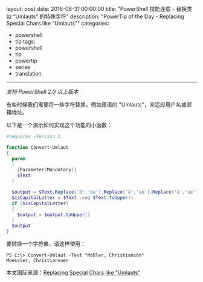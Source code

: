 ﻿layout: post
date: 2016-08-31 00:00:00
title: "PowerShell 技能连载 - 替换类似 “Umlauts” 的特殊字符"
description: "PowerTip of the Day - Replacing Special Chars like “Umlauts”"
categories:
- powershell
- tip
tags:
- powershell
- tip
- powertip
- series
- translation
---
*支持 PowerShell 2.0 以上版本*

有些时候我们需要将一些字符替换，例如德语的 "Umlauts"，来适应用户名或邮箱地址。

以下是一个演示如何实现这个功能的小函数：

```powershell
#requires -Version 3

function Convert-Umlaut
{
  param
  (
    [Parameter(Mandatory)]
    $Text
  )

  $output = $Text.Replace('ö','oe').Replace('ä','ae').Replace('ü','ue').Replace('ß','ss').Replace('Ö','Oe').Replace('Ü','Ue').Replace('Ä','Ae')
  $isCapitalLetter = $Text -ceq $Text.toUpper()
  if ($isCapitalLetter) 
  { 
    $output = $output.toUpper() 
  }
  $output
}
```

要转换一个字符串，请这样使用：

```shell
PS C:\> Convert-Umlaut -Text "Mößler, Christiansön" 
Moessler, Christiansoen
```

<!--more-->
本文国际来源：[Replacing Special Chars like “Umlauts”](http://community.idera.com/powershell/powertips/b/tips/posts/replacing-special-chars-like-umlauts)
